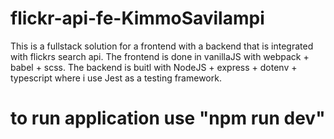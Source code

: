 # flickr-api-fe-KimmoSavilampi
 This is a fullstack solution for a frontend with a backend that is integrated with flickrs search api. The frontend is done in vanillaJS with webpack + babel + scss. The backend is buitl with NodeJS + express + dotenv + typescript where i use Jest as a testing framework.


# to run application use "npm run dev"
